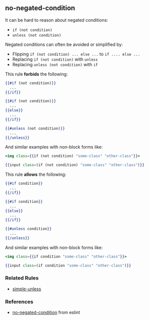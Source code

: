 ## no-negated-condition

It can be hard to reason about negated conditions:

* `if (not condition)`
* `unless (not condition)`

Negated conditions can often be avoided or simplified by:

* Flipping `if (not condition) ... else ...` to `if .... else ...`
* Replacing `if (not condition)` with `unless`
* Replacing `unless (not condition)` with `if`

This rule **forbids** the following:

```hbs
{{#if (not condition)}}
  ...
{{/if}}
```

```hbs
{{#if (not condition)}}
  ...
{{else}}
  ...
{{/if}}
```

```hbs
{{#unless (not condition)}}
  ...
{{/unless}}
```

And similar examples with non-block forms like:

```hbs
<img class={{if (not condition) "some-class" "other-class"}}>
```

```hbs
{{input class=(if (not condition) "some-class" "other-class")}}
```

This rule **allows** the following:

```hbs
{{#if condition}}
  ...
{{/if}}
```

```hbs
{{#if condition}}
  ...
{{else}}
  ...
{{/if}}
```

```hbs
{{#unless condition}}
  ...
{{/unless}}
```

And similar examples with non-block forms like:

```hbs
<img class={{if condition "some-class" "other-class"}}>
```

```hbs
{{input class=(if condition "some-class" "other-class")}}
```

### Related Rules

* [simple-unless](simple-unless.md)

### References

* [no-negated-condition](https://eslint.org/docs/rules/no-negated-condition) from eslint
